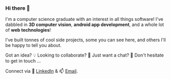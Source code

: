 ### Hi there 👋

I'm a computer science graduate with an interest in all things software! I've dabbled in **3D computer vision**, **android app development**, and a whole lot of **web technologies**!

I've built tonnes of cool side projects, some you can see here, and others I'll be happy to tell you about.

Got an idea? 💡 Looking to collaborate? 👯 Just want a chat? 💬 Don't hesitate to get in touch ... 

Connect via 👤 [LinkedIn](https://www.linkedin.com/in/edward-reeder/) & 📫 [Email](mailto:e.reeder1997@gmail.com).
<!--
**eddireeder/eddireeder** is a ✨ _special_ ✨ repository because its `README.md` (this file) appears on your GitHub profile.

Here are some ideas to get you started:

- 🔭 I’m currently working on ...
- 🌱 I’m currently learning ...
- 👯 I’m looking to collaborate on ...
- 🤔 I’m looking for help with ...
- 💬 Ask me about ...
- 📫 How to reach me: ...
- 😄 Pronouns: ...
- ⚡ Fun fact: ...
-->
